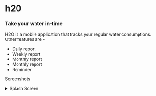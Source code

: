 # h20
### Take your water in-time


H2O is a mobile application that tracks your regular water consumptions. Other features are -
 - Daily report
 - Weekly report
 - Monthly report 
 - Monthly report 
 - Reminder

Screenshots
<details>
 <summary>Splash Screen </summary>
 <img src="https://github.com/RafatMeraz/ostad-practice-projects/assets/53111065/4fcf01f7-7f2e-449e-bd38-d24b11064cf7" alt="s,2" width="200" height="400">
 </details>
